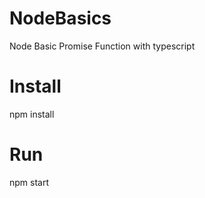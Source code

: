 # NodeBasics

Node Basic Promise Function with typescript

# Install

npm install

# Run

npm start
